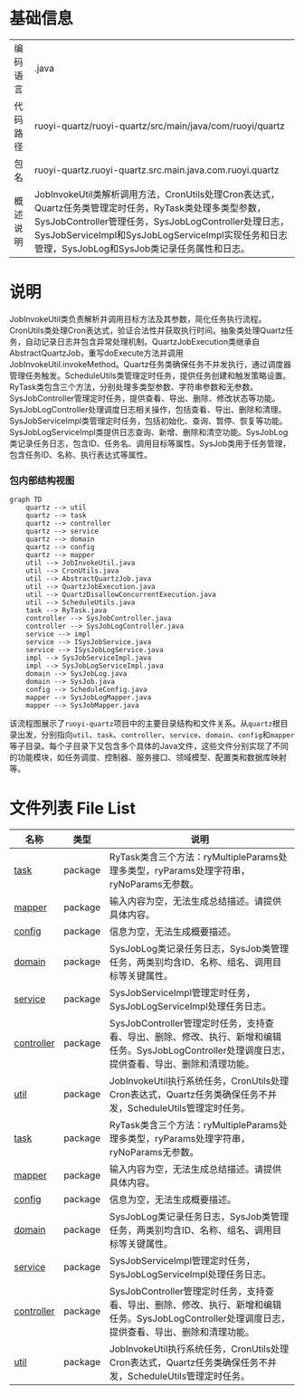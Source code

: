 # 基础信息

|      |      |
|------|------|
| 编码语言 | .java |
| 代码路径 | ruoyi-quartz/ruoyi-quartz/src/main/java/com/ruoyi/quartz |
| 包名 | ruoyi-quartz.ruoyi-quartz.src.main.java.com.ruoyi.quartz |
| 概述说明 | JobInvokeUtil类解析调用方法，CronUtils处理Cron表达式，Quartz任务类管理定时任务，RyTask类处理多类型参数，SysJobController管理任务，SysJobLogController处理日志，SysJobServiceImpl和SysJobLogServiceImpl实现任务和日志管理，SysJobLog和SysJob类记录任务属性和日志。 |

# 说明

JobInvokeUtil类负责解析并调用目标方法及其参数，简化任务执行流程。CronUtils类处理Cron表达式，验证合法性并获取执行时间。抽象类处理Quartz任务，自动记录日志并包含异常处理机制。QuartzJobExecution类继承自AbstractQuartzJob，重写doExecute方法并调用JobInvokeUtil.invokeMethod。Quartz任务类确保任务不并发执行，通过调度器管理任务触发。ScheduleUtils类管理定时任务，提供任务创建和触发策略设置。RyTask类包含三个方法，分别处理多类型参数、字符串参数和无参数。SysJobController管理定时任务，提供查看、导出、删除、修改状态等功能。SysJobLogController处理调度日志相关操作，包括查看、导出、删除和清理。SysJobServiceImpl类管理定时任务，包括初始化、查询、暂停、恢复等功能。SysJobLogServiceImpl类提供日志查询、新增、删除和清空功能。SysJobLog类记录任务日志，包含ID、任务名、调用目标等属性。SysJob类用于任务管理，包含任务ID、名称、执行表达式等属性。


### 包内部结构视图

```mermaid
graph TD
    quartz --> util
    quartz --> task
    quartz --> controller
    quartz --> service
    quartz --> domain
    quartz --> config
    quartz --> mapper
    util --> JobInvokeUtil.java
    util --> CronUtils.java
    util --> AbstractQuartzJob.java
    util --> QuartzJobExecution.java
    util --> QuartzDisallowConcurrentExecution.java
    util --> ScheduleUtils.java
    task --> RyTask.java
    controller --> SysJobController.java
    controller --> SysJobLogController.java
    service --> impl
    service --> ISysJobService.java
    service --> ISysJobLogService.java
    impl --> SysJobServiceImpl.java
    impl --> SysJobLogServiceImpl.java
    domain --> SysJobLog.java
    domain --> SysJob.java
    config --> ScheduleConfig.java
    mapper --> SysJobLogMapper.java
    mapper --> SysJobMapper.java
```

该流程图展示了`ruoyi-quartz`项目中的主要目录结构和文件关系。从`quartz`根目录出发，分别指向`util`、`task`、`controller`、`service`、`domain`、`config`和`mapper`等子目录。每个子目录下又包含多个具体的Java文件，这些文件分别实现了不同的功能模块，如任务调度、控制器、服务接口、领域模型、配置类和数据库映射等。

# 文件列表 File List

| 名称   | 类型  | 说明 |
|-------|------|-------------|
| [task](task/_module.md) | package | RyTask类含三个方法：ryMultipleParams处理多类型，ryParams处理字符串，ryNoParams无参数。 |
| [mapper](mapper/_module.md) | package | 输入内容为空，无法生成总结描述。请提供具体内容。 |
| [config](config/_module.md) | package | 信息为空，无法生成概要描述。 |
| [domain](domain/_module.md) | package | SysJobLog类记录任务日志，SysJob类管理任务，两类别均含ID、名称、组名、调用目标等关键属性。 |
| [service](service/_module.md) | package | SysJobServiceImpl管理定时任务，SysJobLogServiceImpl处理任务日志。 |
| [controller](controller/_module.md) | package | SysJobController管理定时任务，支持查看、导出、删除、修改、执行、新增和编辑任务。SysJobLogController处理调度日志，提供查看、导出、删除和清理功能。 |
| [util](util/_module.md) | package | JobInvokeUtil执行系统任务，CronUtils处理Cron表达式，Quartz任务类确保任务不并发，ScheduleUtils管理定时任务。 |
| [task](task/_module.md) | package | RyTask类含三个方法：ryMultipleParams处理多类型，ryParams处理字符串，ryNoParams无参数。 |
| [mapper](mapper/_module.md) | package | 输入内容为空，无法生成总结描述。请提供具体内容。 |
| [config](config/_module.md) | package | 信息为空，无法生成概要描述。 |
| [domain](domain/_module.md) | package | SysJobLog类记录任务日志，SysJob类管理任务，两类别均含ID、名称、组名、调用目标等关键属性。 |
| [service](service/_module.md) | package | SysJobServiceImpl管理定时任务，SysJobLogServiceImpl处理任务日志。 |
| [controller](controller/_module.md) | package | SysJobController管理定时任务，支持查看、导出、删除、修改、执行、新增和编辑任务。SysJobLogController处理调度日志，提供查看、导出、删除和清理功能。 |
| [util](util/_module.md) | package | JobInvokeUtil执行系统任务，CronUtils处理Cron表达式，Quartz任务类确保任务不并发，ScheduleUtils管理定时任务。 |


